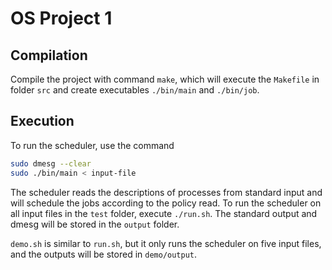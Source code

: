 # OS Project 1

## Compilation
Compile the project with command `make`, which will execute the `Makefile` in folder `src` and create executables `./bin/main` and `./bin/job`.

## Execution
To run the scheduler, use the command

```bash
sudo dmesg --clear
sudo ./bin/main < input-file
```

The scheduler reads the descriptions of processes from standard input and will schedule the jobs according to the policy read. To run the scheduler on all input files in the `test` folder, execute `./run.sh`. The standard output and dmesg will be stored in the `output` folder.

`demo.sh` is similar to `run.sh`, but it only runs the scheduler on five input files, and the outputs will be stored in `demo/output`.
